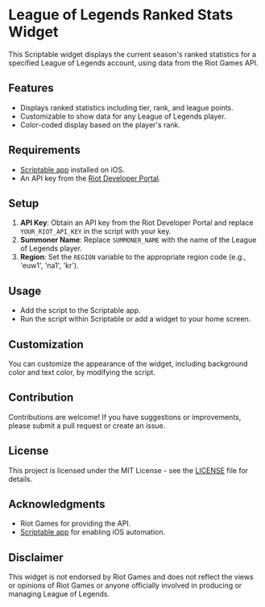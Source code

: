 # League of Legends Ranked Stats Widget

This Scriptable widget displays the current season's ranked statistics for a specified League of Legends account, using data from the Riot Games API.

## Features

- Displays ranked statistics including tier, rank, and league points.
- Customizable to show data for any League of Legends player.
- Color-coded display based on the player's rank.

## Requirements

- [Scriptable app](https://scriptable.app/) installed on iOS.
- An API key from the [Riot Developer Portal](https://developer.riotgames.com/).

## Setup

1. **API Key**: Obtain an API key from the Riot Developer Portal and replace `YOUR_RIOT_API_KEY` in the script with your key.
2. **Summoner Name**: Replace `SUMMONER_NAME` with the name of the League of Legends player.
3. **Region**: Set the `REGION` variable to the appropriate region code (e.g., 'euw1', 'na1', 'kr').

## Usage

- Add the script to the Scriptable app.
- Run the script within Scriptable or add a widget to your home screen.

## Customization

You can customize the appearance of the widget, including background color and text color, by modifying the script.

## Contribution

Contributions are welcome! If you have suggestions or improvements, please submit a pull request or create an issue.

## License

This project is licensed under the MIT License - see the [LICENSE](LICENSE) file for details.

## Acknowledgments

- Riot Games for providing the API.
- [Scriptable app](https://scriptable.app/) for enabling iOS automation.

## Disclaimer

This widget is not endorsed by Riot Games and does not reflect the views or opinions of Riot Games or anyone officially involved in producing or managing League of Legends.
